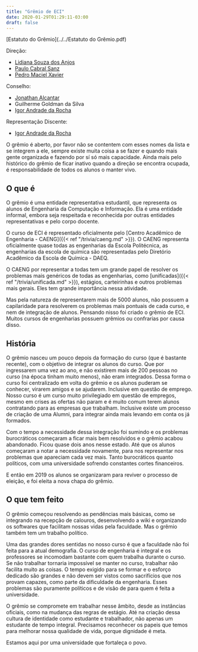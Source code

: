 ```yaml
---
title: "Grêmio de ECI"
date: 2020-01-29T01:29:11-03:00
draft: false
---
```


[Estatuto do Grêmio](../../Estatuto do Grêmio.pdf)

Direção:

- [Lidiana Souza dos Anjos](https://github.com/LidianaSouza)
- [Paulo Cabral Sanz](https://github.com/paulocsanz)
- [Pedro Maciel Xavier](https://pedromxavier.github.io)

Conselho:

- [Jonathan Alcantar](https://github.com/JonathanAlcantara/)
- Guilherme Goldman da Silva
- [Igor Andrade da Rocha](https://github.com/igorrocha)

Representação Discente:

- [Igor Andrade da Rocha](https://github.com/igorrocha)

O grêmio é aberto, por favor não se contentem com esses nomes da lista e se integrem a ele, sempre existe muita coisa a se fazer e quando mais gente organizada e fazendo por sí só mais capacidade. Ainda mais pelo histórico do grêmio de ficar inativo quando a direção se encontra ocupada, é responsabilidade de todos os alunos o manter vivo.

## O que é

O grêmio é uma entidade representativa estudantil, que representa os alunos de Engenharia da Computação e Informação. Ela é uma entidade informal, embora seja respeitada e reconhecida por outras entidades representativas e pelo corpo docente.

O curso de ECI é representado oficialmente pelo [Centro Acadêmico de Engenharia - CAENG]({{< ref "/trivia/caeng.md" >}}). O CAENG representa oficialmente quase todas as engenharias da Escola Politécnica, as engenharias da escola de química são representadas pelo Diretório Acadêmico da Escola de Química - DAEQ.

O CAENG por representar a todas tem um grande papel de resolver os problemas mais genéricos de todas as engenharias, como [unificadas]({{< ref "/trivia/unificada.md" >}}), estágios, carteirinhas e outros problemas mais gerais. Eles tem grande importância nessa atividade.

Mas pela natureza de representarem mais de 5000 alunos, não possuem a capilaridade para resolverem os problemas mais pontuais de cada curso, e nem de integração de alunos. Pensando nisso foi criado o grêmio de ECI. Muitos cursos de engenharias possuem grêmios ou confrarias por causa disso.

## História

O grêmio nasceu um pouco depois da formação do curso (que é bastante recente), com o objetivo de integrar os alunos do curso. Que por ingressarem uma vez ao ano, e não existirem mais de 200 pessoas no curso (na época tinham muito menos), não eram integrados. Dessa forma o curso foi centralizado em volta do grêmio e os alunos puderam se conhecer, virarem amigos e se ajudarem. Inclusive em questão de emprego. Nosso curso é um curso muito privilegiado em questão de empregos, mesmo em crises as ofertas não param e é muito comum terem alunos contratando para as empresas que trabalham. Inclusive existe um processo de criação de uma Alumni, para integrar ainda mais levando em conta os já formados.

Com o tempo a necessidade dessa integração foi sumindo e os problemas burocráticos começaram a ficar mais bem resolvidos e o grêmio acabou abandonado. Ficou quase dois anos nesse estado. Até que os alunos começaram a notar a necessidade novamente, para nos representar nos problemas que apareciam cada vez mais. Tanto burocráticos quanto políticos, com uma universidade sofrendo constantes cortes financeiros.

E então em 2019 os alunos se organizaram para reviver o processo de eleição, e foi eleita a nova chapa do grêmio.

## O que tem feito

O grêmio começou resolvendo as pendências mais básicas, como se integrando na recepção de calouros, desenvolvendo a wiki e organizando os softwares que facilitam nossas vidas pela faculdade. Mas o grêmio também tem um trabalho político.

Uma das grandes dores sentidas no nosso curso é que a faculdade não foi feita para a atual demografia. O curso de engenharia é integral e os professores se incomodam bastante com quem trabalha durante o curso. Se não trabalhar tornaria impossível se manter no curso, trabalhar não facilita muito as coisas. O tempo exigido para se formar e o esforço dedicado são grandes e não devem ser vistos como sacrifícios que nos provam capazes, como parte da dificuldade da engenharia. Esses problemas são puramente políticos e de visão de para quem é feita a universidade.

O grêmio se compromete em trabalhar nesse âmbito, desde as instâncias oficiais, como na mudança das regras de estágio. Até na criação dessa cultura de identidade como estudante e trabalhador, não apenas um estudante de tempo integral. Precisamos reconhecer os papeis que temos para melhorar nossa qualidade de vida, porque dignidade é meta.

Estamos aqui por uma universidade que fortaleça o povo.
